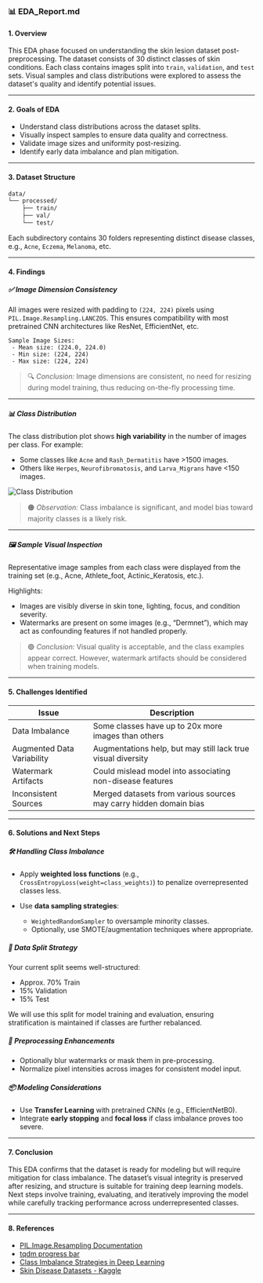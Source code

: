 

### 📊 EDA\_Report.md

#### **1. Overview**

This EDA phase focused on understanding the skin lesion dataset post-preprocessing. The dataset consists of 30 distinct classes of skin conditions. Each class contains images split into `train`, `validation`, and `test` sets. Visual samples and class distributions were explored to assess the dataset's quality and identify potential issues.

---

#### **2. Goals of EDA**

* Understand class distributions across the dataset splits.
* Visually inspect samples to ensure data quality and correctness.
* Validate image sizes and uniformity post-resizing.
* Identify early data imbalance and plan mitigation.

---

#### **3. Dataset Structure**

```bash
data/
└── processed/
    ├── train/
    ├── val/
    └── test/
```

Each subdirectory contains 30 folders representing distinct disease classes, e.g., `Acne`, `Eczema`, `Melanoma`, etc.

---

#### **4. Findings**

##### ✅ **Image Dimension Consistency**

All images were resized with padding to `(224, 224)` pixels using `PIL.Image.Resampling.LANCZOS`. This ensures compatibility with most pretrained CNN architectures like ResNet, EfficientNet, etc.

```
Sample Image Sizes:
 - Mean size: (224.0, 224.0)
 - Min size: (224, 224)
 - Max size: (224, 224)
```

> 🔍 *Conclusion:* Image dimensions are consistent, no need for resizing during model training, thus reducing on-the-fly processing time.

---

##### 📊 **Class Distribution**

The class distribution plot shows **high variability** in the number of images per class. For example:

* Some classes like `Acne` and `Rash_Dermatitis` have >1500 images.
* Others like `Herpes`, `Neurofibromatosis`, and `Larva_Migrans` have <150 images.

![Class Distribution](./assets/class_distribution.png)

> 🟠 *Observation:* Class imbalance is significant, and model bias toward majority classes is a likely risk.

---

##### 🖼️ **Sample Visual Inspection**

Representative image samples from each class were displayed from the training set (e.g., Acne, Athlete\_foot, Actinic\_Keratosis, etc.).

Highlights:

* Images are visibly diverse in skin tone, lighting, focus, and condition severity.
* Watermarks are present on some images (e.g., “Dermnet”), which may act as confounding features if not handled properly.

> 🟢 *Conclusion:* Visual quality is acceptable, and the class examples appear correct. However, watermark artifacts should be considered when training models.

---

#### **5. Challenges Identified**

| Issue                      | Description                                                       |
| -------------------------- | ----------------------------------------------------------------- |
| Data Imbalance             | Some classes have up to 20x more images than others               |
| Augmented Data Variability | Augmentations help, but may still lack true visual diversity      |
| Watermark Artifacts        | Could mislead model into associating non-disease features         |
| Inconsistent Sources       | Merged datasets from various sources may carry hidden domain bias |

---

#### **6. Solutions and Next Steps**

##### 🛠️ **Handling Class Imbalance**

* Apply **weighted loss functions** (e.g., `CrossEntropyLoss(weight=class_weights)`) to penalize overrepresented classes less.
* Use **data sampling strategies**:

  * `WeightedRandomSampler` to oversample minority classes.
  * Optionally, use SMOTE/augmentation techniques where appropriate.

##### 🧪 **Data Split Strategy**

Your current split seems well-structured:

* Approx. 70% Train
* 15% Validation
* 15% Test

We will use this split for model training and evaluation, ensuring stratification is maintained if classes are further rebalanced.

##### 🧼 **Preprocessing Enhancements**

* Optionally blur watermarks or mask them in pre-processing.
* Normalize pixel intensities across images for consistent model input.

##### 📦 **Modeling Considerations**

* Use **Transfer Learning** with pretrained CNNs (e.g., EfficientNetB0).
* Integrate **early stopping** and **focal loss** if class imbalance proves too severe.

---

#### **7. Conclusion**

This EDA confirms that the dataset is ready for modeling but will require mitigation for class imbalance. The dataset’s visual integrity is preserved after resizing, and structure is suitable for training deep learning models. Next steps involve training, evaluating, and iteratively improving the model while carefully tracking performance across underrepresented classes.

---

#### **8. References**

* [PIL.Image.Resampling Documentation](https://pillow.readthedocs.io/en/stable/releasenotes/7.0.0.html#image-resampling)
* [tqdm progress bar](https://tqdm.github.io/)
* [Class Imbalance Strategies in Deep Learning](https://arxiv.org/abs/2007.09518)
* [Skin Disease Datasets - Kaggle](https://www.kaggle.com/search?q=skin+disease+dataset)

